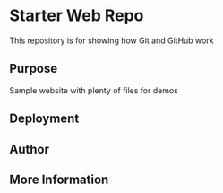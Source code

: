 # Starter Web Repo

This repository is for showing how Git and GitHub work

## Purpose

Sample website with plenty of files for demos

## Deployment

## Author

## More Information

